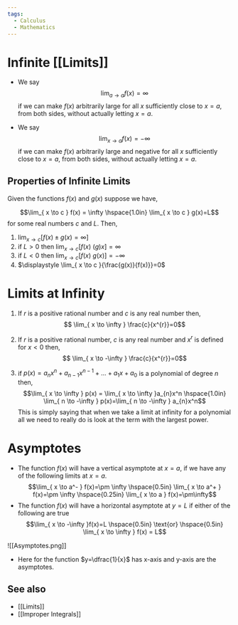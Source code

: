 ```yaml
---
tags:
  - Calculus
  - Mathematics
---
```

# Infinite [[Limits]]

- We say $$ \lim_{ a \to a } f(x)=\infty$$
if we can make $f(x)$ arbitrarily large for all $x$ sufficiently close to $x=a$, from both sides, without actually letting $x=a$.

- We say $$\lim_{ x \to a } f(x)=-\infty $$
if we can make $f(x)$ arbitrarily large and negative for all $x$ sufficiently close to $x=a$, from both sides, without actually letting $x=a$.   
## Properties of Infinite Limits
Given the functions $f(x)$ and $g(x)$ suppose we have,

$$\lim_{ x \to c } f(x) = \infty \hspace{1.0in} \lim_{ x \to c } g(x)=L$$
for some real numbers $c$ and $L$. Then,
1. $\displaystyle \lim_{ x \to c }[f(x)\pm g(x)=\infty]$
2. if $L>0$ then $\displaystyle \lim_{ x \to c }[f(x)\ (g)x]=\infty$
3. if $L<0$ then $\displaystyle \lim_{ x \to c }[f(x)\ g(x)]=-\infty$
4. $\displaystyle \lim_{ x \to c }{\frac{g(x)}{f(x)}}=0$
# Limits at Infinity

1. If $r$ is a positive rational number and $c$ is any real number then,$$
\lim_{ x \to \infty } \frac{c}{x^{r}}=0$$

2. If $r$ is a positive rational number, $c$ is any real number and $x^{r}$ is defined for $x<0$ then,$$
\lim_{ x \to -\infty } \frac{c}{x^{r}}=0$$

3. if $p(x)=a_{n}x^n+a_{n-1}x^{n-1}+\dots+a_{1}x+a_{0}$ is a polynomial of degree $n$ then,$$\lim_{ x \to \infty } p(x) = \lim_{ x \to \infty }a_{n}x^n \hspace{1.0in} \lim_{ n \to -\infty } p(x)=\lim_{ n \to -\infty } a_{n}x^n$$
This is simply saying that when we take a limit at infinity for a polynomial all we need to really do is look at the term with the largest power.

# Asymptotes
- The function $f(x)$ will have a vertical asymptote at $x=a$, if we have any of the following limits at $x=a$.$$\lim_{ x \to a^- } f(x)=\pm \infty \hspace{0.5in} \lim_{ x \to a^+ } f(x)=\pm \infty \hspace{0.25in} \lim_{ x \to a } f(x)=\pm\infty$$
- The function $f(x)$ will have a horizontal asymptote at $y=L$ if either of the following are true$$\lim_{ x \to -\infty }f(x)=L \hspace{0.5in} \text{or} \hspace{0.5in} \lim_{ x \to \infty } f(x) = L$$

![[Asymptotes.png]]
- Here for the function $y=\dfrac{1}{x}$ has x-axis and y-axis are the asymptotes.
## See also

- [[Limits]]
- [[Improper Integrals]]